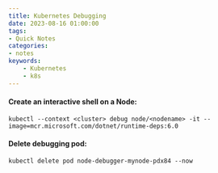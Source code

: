 ```yaml
---
title: Kubernetes Debugging
date: 2023-08-16 01:00:00
tags:
- Quick Notes
categories:
- notes
keywords:
    - Kubernetes
    - k8s
---
```



#### Create an interactive shell on a Node:
    kubectl --context <cluster> debug node/<nodename> -it --image=mcr.microsoft.com/dotnet/runtime-deps:6.0

#### Delete debugging pod:
    kubectl delete pod node-debugger-mynode-pdx84 --now
